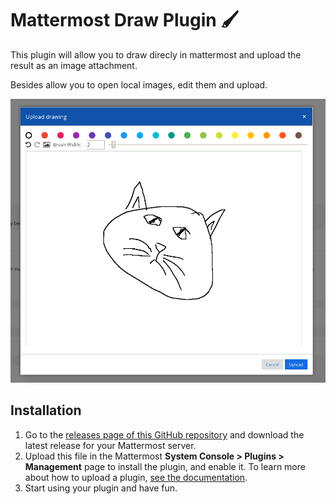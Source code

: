 # Mattermost Draw Plugin :paintbrush:

This plugin will allow you to draw direcly in mattermost and upload the result
as an image attachment.

Besides allow you to open local images, edit them and upload.

<p align="center">
  <img src="./images/screenshot.png" alt="Draw plugin example" width="654">
</p>

## Installation

1. Go to the [releases page of this GitHub repository](https://github.com/cpanato/mattermost-plugin-nextbus/releases) and download the latest release for your Mattermost server.
2. Upload this file in the Mattermost **System Console > Plugins > Management** page to install the plugin, and enable it. To learn more about how to upload a plugin, [see the documentation](https://docs.mattermost.com/administration/plugins.html#plugin-uploads).
3. Start using your plugin and have fun.
